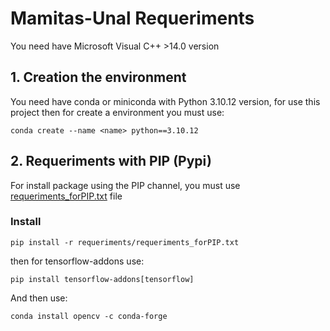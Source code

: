 # Mamitas-Unal Requeriments
You need have Microsoft Visual C++ >14.0 version 
## 1. Creation the environment
You need have conda or miniconda with Python 3.10.12 version, for use this project then for create a environment you must use:
```
conda create --name <name> python==3.10.12
```
## 2. Requeriments with PIP (Pypi)
For install package using the PIP channel, you must use [requeriments_forPIP.txt](requeriments_forPIP.txt/) file
### Install 
```
pip install -r requeriments/requeriments_forPIP.txt 
```
then for tensorflow-addons use:
```
pip install tensorflow-addons[tensorflow]
```
And then use:
```
conda install opencv -c conda-forge
```
